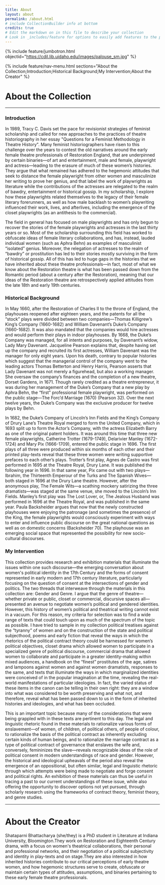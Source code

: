 ```yaml
---
title: About
layout: about
permalink: /about.html
# include CollectionBuilder info at bottom
credits: true
# Edit the markdown on in this file to describe your collection
# Look in _includes/feature for options to easily add features to the page
---
```


{% include feature/jumbotron.html objectid="https://cdil.lib.uidaho.edu/images/palouse_sm.jpg" %}

{% include feature/nav-menu.html sections="About the Collection;Introduction;Historical Background;My Intervention;About the Creator" %}

# About the Collection
---
### Introduction

In 1989, Tracy C. Davis set the pace for revisionist strategies of feminist scholarship and called for new approaches to the practices of theatre historiography in her essay "Questions for a Feminist Methodology in Theatre History". Many feminist historiographers have risen to this challenge over the years to contest the old narratives around the early female theatre professionals of Restoration England, that are underpinned by certain binaries—of art and entertainment, male and female, playwright and actress—leading to the erasure of much of these women’s histories. They argue that what remained has adhered to the hegemonic attitudes that seek to distance the female playwright from other women and masculinize her writing to prove her genius, and that label the work of playwrights as literature while the contributions of the actresses are relegated to the realm of bawdry, entertainment or historical gossip. In my scholarship, I explore how these playwrights related themselves to the legacy of their female literary forerunners, as well as how male backlash to women’s playwriting influenced their work, lives, and afterlives, including the emergence of the closet playwrights (as an antithesis to the commercial). 

The field in general has focused on male playwrights and has only begun to recover the stories of the female playwrights and actresses in the last thirty years or so. Most of the scholarship surrounding this field has worked to obfuscate ideas of female literary collaborations, and has, instead, lauded individual women (such as Aphra Behn) as examples of masculinist “isolated” genius. Moreover, the relegation of actresses to the realm of “bawdry” or prostitution has led to their stories mostly surviving in the form of historical gossip. All of this has led to huge gaps in the histories that we have inherited about these theatre professionals—in fact, most of what we know about the Restoration theatre is what has been passed down from the Romantic period (about a century after the Restoration), meaning that our ideas of the Restoration theatre are retrospectively applied attitudes from the late 18th and early 19th centuries.  

### Historical Background

In May 1660, after the Restoration of Charles II to the throne of England, the playhouses reopened after eighteen years, and the patents for all the “stock” plays were divided between two companies—Thomas Killigrew’s King’s Company (1660-1682) and William Davenant’s Duke’s Company (1660-1682). It was also mandated that the companies would hire actresses and would perform their plays in indoor playhouses. By 1668, the Duke’s Company was managed, for all intents and purposes, by Davenant’s widow, Lady Mary Davenant. Jacqueline Pearson explains that, despite having set up the company and recruited its first actresses, William Davenant was the manager for only eight years. Upon his death, contrary to popular histories which suggest that the managerial control of the company went to the leading actors Thomas Betterton and Henry Harris, Pearson asserts that Lady Davenant was not merely a figurehead, but also a working manager. She oversaw the company’s finances and the completion of a new theatre, Dorset Gardens, in 1671. Though rarely credited as a theatre entrepreneur, it was during her management of the Duke’s Company that a new play by Aphra Behn, the “first” professional female playwright, was performed on the public stage—The Forc’d Marriage (1670) (Pearson 32).  Over the next twelve years, the Duke’s Company was the exclusive producer for twelve plays by Behn. 

In 1682, the Duke’s Company of Lincoln’s Inn Fields and the King’s Company of Drury Lane’s Theatre Royal merged to form the United Company, which in 1693 split up to form the Actor’s Company, with the actress Elizabeth Barry as one of the original patent holders. It was around this time that three new female playwrights, Catherine Trotter (1679-1749), Delarivier Manley (1672-1724) and Mary Pix (1666-1709), entered the public stage in 1696. The first plays of all three were produced within six months of each other and their printed play-texts reveal that these three women were writing supportive prefaces to each other’s plays. Trotter’s first play, Agnes de Castro was first performed in 1695 at the Theatre Royal, Drury Lane. It was published the following year in 1696. In that same year, Pix came out with two plays—Ibrahim, the Thirteenth Emperour of the Turks and The Spanish Wives—both staged in 1696 at the Drury Lane theatre. However, after the anonymous play, The Female Wits—a scathing mockery satirizing the three dramatists—was staged at the same venue, she moved to the Lincoln’s Inn Fields. Manley’s first play was The Lost Lover, or, The Jealous Husband was performed in 1696 at the Theatre Royal, and was published in the same year. Paula Backsheider argues that now that the newly constructed playhouses were enjoying the patronage (and sometimes the presence) of the King, the female playwrights would consciously experiment with ways to enter and influence public discourse on the great national questions as well as on domestic concerns (Backsheider 70). The playhouse was an emerging social space that represented the possibility for new socio-cultural discourses.

### My Intervention

This collection provides research and exhibition materials that illuminate the issues within one such discourse—the emerging conversation about women's political identity in the 17th Century and the forms of consent represented in early modern and 17th century literature, particularly focusing on the question of consent at the intersections of gender and politics. The two threads that interweave through the materials in this collection are: Gender and Genre. I argue that the genre of theatre—whether private or public, closet or commercial, discursive spaces all—presented an avenue to negotiate women’s political and gendered identities. However, this history of women’s political and theatrical writing cannot exist in a vacuum. For this reason, my criteria for selection was to find a wide range of texts that could touch upon as much of the spectrum of the topic as possible. I have tried to sample in my collection political treatises against the “tyranny” of women and on the construction of the state and political subjecthood, poems and early fiction that reveal the ways in which the rhetorics of the political contract theory could be harnessed for women’s political objectives, closet drama which allowed women to participate in a specialized genre of political discourse, commercial drama that allowed women to collaborate and participate in a greater identity-making within mixed audiences, a handbook on the “finest” prostitutes of the age, satires and lampoons against women and against women dramatists, responses to the same, and texts that illuminate the ways in which marginalized identities were conceived of in the popular imagination at the time, revealing the real-world manifestations of particular ideologies. In fact, the varied status of these items in the canon can be telling in their own right: they are a window into what was considered to be worth preserving and what not, and therefore, reveal what has been passed down to us in the form of inherited histories and ideologies, and what has been occluded.

This is an important topic because many of the considerations that were being grappled with in these texts are pertinent to this day. The legal and linguistic rhetoric found in these materials to rationalize various forms of enslavement—of women, of children, of political others, of people of colour, to rationalize the basis of the political contract as inherently excluding certain kinds of human beings, and to rationalize the marriage contract as a type of political contract of governance that enslaves the wife and, conversely, femininizes the slave—reveals recognizable ideas of the role of political consent in modern understandings of race and gender. However, the historical and ideological upheavals of the period also reveal the emergence of an oppositional, but often similar, legal and linguistic rhetoric through which attempts were being made to negotiate and forge consent and political rights. An exhibition of these materials can thus be useful in tracing a past to our current understandings of these issue, while also offering the opportunity to discover options not yet pursued, through scholarly research using the frameworks of contract theory, feminist theory, and genre studies.

---
# About the Creator

Shataparni Bhattacharya (she/they) is a PhD student in Literature at Indiana University, Bloomington.They work on Restoration and Eighteenth Century drama, with a focus on women's theatrical collaborations, their personal and professional networks, and their negotiation of a political subjectivity and identity in play-texts and on stage.They are also interested in how inherited histories contribute to our critical perceptions of early theatre women, and how hegemonic structures serve to create, obfuscate or maintain certain types of attitudes, assumptions, and binaries pertaining to these early female theatre professionals.
